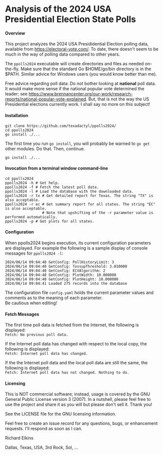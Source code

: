 Analysis of the 2024 USA Presidential Election State Polls
==========================================================

#### Overview

This project analyzes the 2024 USA Presididential Election polling data, available from https://electoral-vote.com/.  To date, there doesn't seem to be much in the way of polling data compared to other years.

The ```ppolls2024``` executable will create directories and files as needed on-the-fly. Make sure that the standard Go $HOME/go/bin directory is in the $PATH. Similar advice for Windows users (you would know better than me).

Free advice regarding poll data: Do not bother looking at **national** poll data. It would make more sense if the national popular vote determined the leader; see https://www.brennancenter.org/our-work/research-reports/national-popular-vote-explained. But, that is not the way the US Presidential elections currently work. I shall say no more on this subject!

#### Installation

```
git clone https://github.com/texadactyl/ppolls2024/
cd ppolls2024
go install ./...
```
The first time you run ```go install```, you will probably be warned to ```go get``` other modules. Do that. Then, continue.
```
go install ./...
```

#### Invocation from a terminal window command-line

```
cd ppolls2024
ppolls2024 -h # Get help.
ppolls2024 -f # Fetch the latest poll data.
ppolls2024 -l # Load the database with the downloaded data.
ppolls2024 -r tx # Get detailed report for Texas. The string "TX" is also acceptable.
ppolls2024 -r ec # Get summary report for all states. The string "EC" is also acceptable.
                 # Note that upshifting of the -r parameter value is performed automatically.
ppolls2024 -p # Get plots for all states.
```

#### Configuration

When ppolls2024 begins execution, its current configuration parameters are displayed. For example the following is a sample display of console messages for ```ppolls2024 -l```:
```
2024/06/14 09:04:40 GetConfig: PollHistoryLimit: 3
2024/06/14 09:04:40 GetConfig: TossupThreshold: 3.010000
2024/06/14 09:04:40 GetConfig: ECVAlgorithm: 2
2024/06/14 09:04:40 GetConfig: PlotWidth: 10.000000
2024/06/14 09:04:40 GetConfig: PlotHeight: 10.000000
2024/06/14 09:04:41 Loaded 275 records into the database
```

The configuration file ```config.yaml``` holds the current parameter values and comments as to the meaning of each parameter.
<br>
Be cautious when editing!

#### Fetch Messages

The first time poll data is fetched from the Internet, the following is displayed:
<br>
```Fetch: No previous poll data.```

If the Internet poll data has changed with respect to the local copy, the following is displayed:
<br>
```Fetch: Internet poll data has changed.```

If the the Internet poll data and the local poll data are still the same, the following is displayed:
<br>
```Fetch: Internet poll data has not changed. Nothing to do.```

#### Licensing

This is NOT commercial software; instead, usage is covered by the GNU General Public License version 3 (2007). In a nutshell, please feel free to use the project and share it as you will but please don't sell it. Thank you!

See the LICENSE file for the GNU licensing information.

Feel free to create an issue record for any questions, bugs, or enhancement requests. I'll respond as soon as I can.

Richard Elkins

Dallas, Texas, USA, 3rd Rock, Sol, ...
